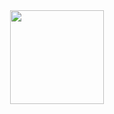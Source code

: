 <div align="center">
<!--<h1>Hi there, I'm Marc👋</h1>--->
</br>
</br>

<!-- Stats --->
<!--<h2>Stats</h2>-->

<!-- &theme=dark --->
<p align="center">
  <a href="https://github.com/Many5900">
    <!--<img height="150em" src="https://github-readme-stats-six-ruby-41.vercel.app/api?username=Many5900&show_icons=true&hide=stars,issues,contribs&include_all_commits=true&count_private=true&hide_border=true&theme=github_dark_dimmed"/> --->
  </a>
  <a href="https://github.com/Many5900">
    <img height="150em" src="https://github-readme-stats-six-ruby-41.vercel.app/api/top-langs/?username=Many5900&layout=compact&hide_border=true&theme=github_dark_dimmed&exclude_repo=github-readme-stats,p1_recipe_recommender_fork&langs_count=20&hide=Makefile,Cmake,Shell,Dockerfile"/>
  </a>
  <!--
  <a href="https://github.com/Many5900">
    <img height="150em" src="https://streak-stats.demolab.com?user=Many5900&hide_border=true&theme=github_dark_dimmed"/>
  </a>
  -->
</p>

</br>
</br>





</div>






<!--
**Many5900/Many5900** is a ✨ _special_ ✨ repository because its `README.md` (this file) appears on your GitHub profile.

Here are some ideas to get you started:

- 🔭 I’m currently working on ...
- 🌱 I’m currently learning ...
- 👯 I’m looking to collaborate on ...
- 🤔 I’m looking for help with ...
- 💬 Ask me about ...
- 📫 How to reach me: ...
- 😄 Pronouns: ...
- ⚡ Fun fact: ...
-->
